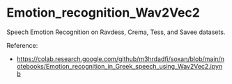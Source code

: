 # Emotion_recognition_Wav2Vec2

Speech Emotion Recognition on Ravdess, Crema, Tess, and Savee datasets.

Reference:
- https://colab.research.google.com/github/m3hrdadfi/soxan/blob/main/notebooks/Emotion_recognition_in_Greek_speech_using_Wav2Vec2.ipynb
